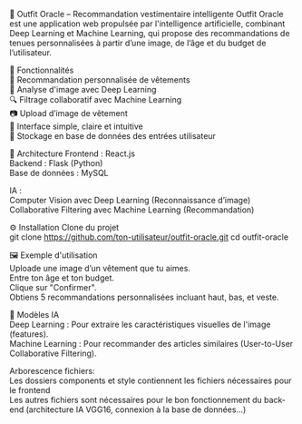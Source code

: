 👗 Outfit Oracle – Recommandation vestimentaire intelligente
Outfit Oracle est une application web propulsée par l'intelligence artificielle, combinant Deep Learning et Machine Learning, qui propose des recommandations de tenues personnalisées à partir d’une image, de l’âge et du budget de l’utilisateur.

🚀 Fonctionnalités  
🎯 Recommandation personnalisée de vêtements  
🧠 Analyse d'image avec Deep Learning  
🔍 Filtrage collaboratif avec Machine Learning  
📷 Upload d’image de vêtement  
💬 Interface simple, claire et intuitive  
💾 Stockage en base de données des entrées utilisateur  

🧱 Architecture
Frontend : React.js  
Backend : Flask (Python)  
Base de données : MySQL  

IA :  
Computer Vision avec Deep Learning (Reconnaissance d’image)  
Collaborative Filtering avec Machine Learning (Recommandation)  

⚙️ Installation
Clone du projet  
git clone https://github.com/ton-utilisateur/outfit-oracle.git
cd outfit-oracle

🖼️ Exemple d'utilisation  
Uploade une image d’un vêtement que tu aimes.  
Entre ton âge et ton budget.  
Clique sur "Confirmer".  
Obtiens 5 recommandations personnalisées incluant haut, bas, et veste.  

🧪 Modèles IA  
Deep Learning : Pour extraire les caractéristiques visuelles de l'image (features).  
Machine Learning : Pour recommander des articles similaires (User-to-User Collaborative Filtering).  

Arborescence fichiers:  
Les dossiers components et style contiennent les fichiers nécessaires pour le frontend  
Les autres fichiers sont nécessaires pour le bon fonctionnement du back-end (architecture IA VGG16, connexion à la base de données...)  

